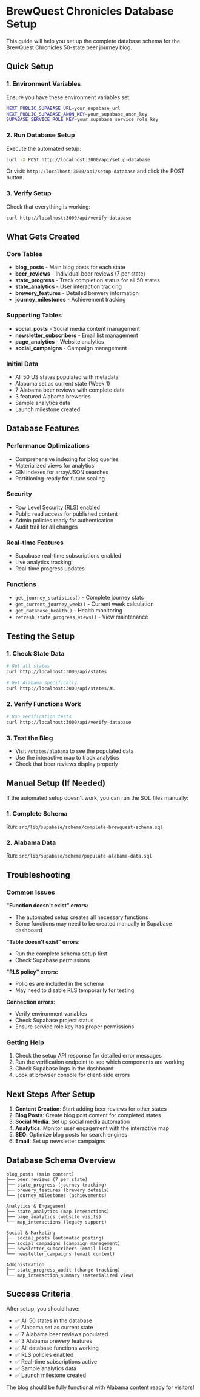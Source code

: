 # BrewQuest Chronicles Database Setup

This guide will help you set up the complete database schema for the BrewQuest Chronicles 50-state beer journey blog.

## Quick Setup

### 1. Environment Variables
Ensure you have these environment variables set:
```bash
NEXT_PUBLIC_SUPABASE_URL=your_supabase_url
NEXT_PUBLIC_SUPABASE_ANON_KEY=your_supabase_anon_key
SUPABASE_SERVICE_ROLE_KEY=your_supabase_service_role_key
```

### 2. Run Database Setup
Execute the automated setup:
```bash
curl -X POST http://localhost:3000/api/setup-database
```

Or visit: `http://localhost:3000/api/setup-database` and click the POST button.

### 3. Verify Setup
Check that everything is working:
```bash
curl http://localhost:3000/api/verify-database
```

## What Gets Created

### Core Tables
- **blog_posts** - Main blog posts for each state
- **beer_reviews** - Individual beer reviews (7 per state)
- **state_progress** - Track completion status for all 50 states
- **state_analytics** - User interaction tracking
- **brewery_features** - Detailed brewery information
- **journey_milestones** - Achievement tracking

### Supporting Tables
- **social_posts** - Social media content management
- **newsletter_subscribers** - Email list management
- **page_analytics** - Website analytics
- **social_campaigns** - Campaign management

### Initial Data
- All 50 US states populated with metadata
- Alabama set as current state (Week 1)
- 7 Alabama beer reviews with complete data
- 3 featured Alabama breweries
- Sample analytics data
- Launch milestone created

## Database Features

### Performance Optimizations
- Comprehensive indexing for blog queries
- Materialized views for analytics
- GIN indexes for array/JSON searches
- Partitioning-ready for future scaling

### Security
- Row Level Security (RLS) enabled
- Public read access for published content
- Admin policies ready for authentication
- Audit trail for all changes

### Real-time Features
- Supabase real-time subscriptions enabled
- Live analytics tracking
- Real-time progress updates

### Functions
- `get_journey_statistics()` - Complete journey stats
- `get_current_journey_week()` - Current week calculation
- `get_database_health()` - Health monitoring
- `refresh_state_progress_views()` - View maintenance

## Testing the Setup

### 1. Check State Data
```bash
# Get all states
curl http://localhost:3000/api/states

# Get Alabama specifically
curl http://localhost:3000/api/states/AL
```

### 2. Verify Functions Work
```bash
# Run verification tests
curl http://localhost:3000/api/verify-database
```

### 3. Test the Blog
- Visit `/states/alabama` to see the populated data
- Use the interactive map to track analytics
- Check that beer reviews display properly

## Manual Setup (If Needed)

If the automated setup doesn't work, you can run the SQL files manually:

### 1. Complete Schema
Run: `src/lib/supabase/schema/complete-brewquest-schema.sql`

### 2. Alabama Data
Run: `src/lib/supabase/schema/populate-alabama-data.sql`

## Troubleshooting

### Common Issues

**"Function doesn't exist" errors:**
- The automated setup creates all necessary functions
- Some functions may need to be created manually in Supabase dashboard

**"Table doesn't exist" errors:**
- Run the complete schema setup first
- Check Supabase permissions

**"RLS policy" errors:**
- Policies are included in the schema
- May need to disable RLS temporarily for testing

**Connection errors:**
- Verify environment variables
- Check Supabase project status
- Ensure service role key has proper permissions

### Getting Help

1. Check the setup API response for detailed error messages
2. Run the verification endpoint to see which components are working
3. Check Supabase logs in the dashboard
4. Look at browser console for client-side errors

## Next Steps After Setup

1. **Content Creation**: Start adding beer reviews for other states
2. **Blog Posts**: Create blog post content for completed states  
3. **Social Media**: Set up social media automation
4. **Analytics**: Monitor user engagement with the interactive map
5. **SEO**: Optimize blog posts for search engines
6. **Email**: Set up newsletter campaigns

## Database Schema Overview

```
blog_posts (main content)
├── beer_reviews (7 per state)
├── state_progress (journey tracking)
├── brewery_features (brewery details)
└── journey_milestones (achievements)

Analytics & Engagement
├── state_analytics (map interactions)
├── page_analytics (website visits)
└── map_interactions (legacy support)

Social & Marketing
├── social_posts (automated posting)
├── social_campaigns (campaign management)
├── newsletter_subscribers (email list)
└── newsletter_campaigns (email content)

Administration
├── state_progress_audit (change tracking)
└── map_interaction_summary (materialized view)
```

## Success Criteria

After setup, you should have:
- ✅ All 50 states in the database
- ✅ Alabama set as current state
- ✅ 7 Alabama beer reviews populated
- ✅ 3 Alabama brewery features
- ✅ All database functions working
- ✅ RLS policies enabled
- ✅ Real-time subscriptions active
- ✅ Sample analytics data
- ✅ Launch milestone created

The blog should be fully functional with Alabama content ready for visitors!